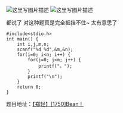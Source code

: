 ![这里写图片描述](http://img.blog.csdn.net/20151221200402658)
![这里写图片描述](http://img.blog.csdn.net/20151221200409571)


都说了
对这种题真是完全抵挡不住~
太有意思了

```
#include<stdio.h>
int main() {
	int i,j,m,n;
	scanf("%d %d",&m,&n);
	for(i=0; i<n; i++) {
		for(j=0; j<m; j++) {
			printf("。");
		}
		printf("\n");
	}
	return 0;
}

```

题目地址：[【郑轻】[1750]Bean！](http://acm.zzuli.edu.cn/problem.php?id=1750)